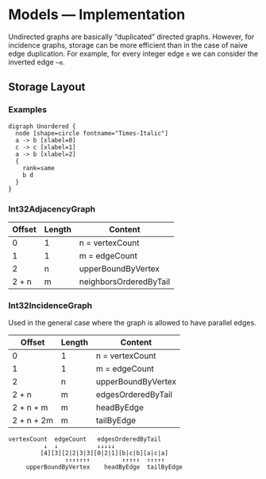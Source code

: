# Models — Implementation

Undirected graphs are basically “duplicated” directed graphs.
However, for incidence graphs, storage can be more efficient than in the case of naive edge duplication.
For example, for every integer edge `e` we can consider the inverted edge `~e`.

## Storage Layout

### Examples

```
digraph Unordered {
  node [shape=circle fontname="Times-Italic"]
  a -> b [xlabel=0]
  c -> c [xlabel=1]
  a -> b [xlabel=2]
  {
    rank=same
    b d
  }
}
```

### Int32AdjacencyGraph

Offset       | Length    | Content
-------------|-----------|--------
0            | 1         | n = vertexCount
1            | 1         | m = edgeCount
2            | n         | upperBoundByVertex
2 + n        | m         | neighborsOrderedByTail

### Int32IncidenceGraph

Used in the general case where the graph is allowed to have parallel edges.

| Offset       | Length    | Content
|--------------|-----------|--------
| 0            | 1         | n = vertexCount
| 1            | 1         | m = edgeCount
| 2            | n         | upperBoundByVertex
| 2 + n        | m         | edgesOrderedByTail
| 2 + n + m    | m         | headByEdge
| 2 + n + 2m   | m         | tailByEdge

```
vertexCount  edgeCount   edgesOrderedByTail
          ↓  ↓           ↓↓↓↓↓
         [4][3][2|2|3|3][0|2|1][b|c|b][a|c|a]
                ↑↑↑↑↑↑↑         ↑↑↑↑↑  ↑↑↑↑↑
     upperBoundByVertex    headByEdge  tailByEdge
```
